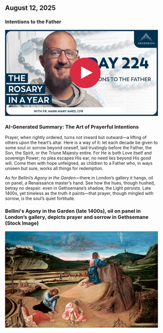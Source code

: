 ## August 12, 2025

### Intentions to the Father

[![Intentions to the Father](/August/jpgs/Day224.jpg)](https://youtu.be/vJCqnbvy56w "Intentions to the Father")

### AI-Generated Summary: The Art of Prayerful Intentions

Prayer, when rightly ordered, turns not inward but outward—a lifting of others upon the heart’s altar. Here is a way of it: let each decade be given to some soul or sorrow beyond oneself, laid trustingly before the Father, the Son, the Spirit, or the Triune Majesty entire. For He is both Love itself and sovereign Power; no plea escapes His ear, no need lies beyond His good will. Come then with hope unfeigned, as children to a Father who, in ways unseen but sure, works all things for redemption.

As for Bellini’s _Agony in the Garden_—there in London’s gallery it hangs, oil on panel, a Renaissance master’s hand. See how the hues, though hushed, betray no despair: even in Gethsemane’s shadow, the Light persists. Late 1400s, yet timeless as the truth it paints—that prayer, though mingled with sorrow, is the soul’s quiet fortitude.

### Bellini's Agony in the Garden (late 1400s), oil on panel in London’s gallery, depicts prayer and sorrow in Gethsemane (Stock Image)

[![Bellini's Agony in the Garden (late 1400s), oil on panel in London’s gallery, depicts prayer and sorrow in Gethsemane](August/jpgs/agonyingardenbellinilate1400s.jpg)](https://cdn.britannica.com/37/197037-050-7C330078/Agony-in-the-Garden-wood-Giovanni-Bellini.jpg "Bellini's Agony in the Garden (late 1400s), oil on panel in London’s gallery, depicts prayer and sorrow in Gethsemane")

